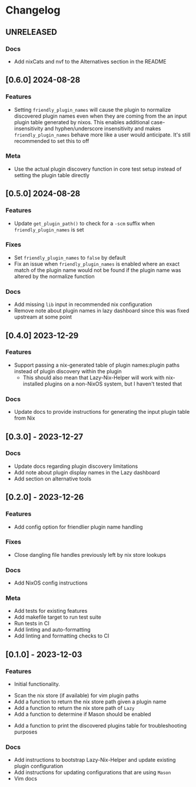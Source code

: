 # Changelog

## UNRELEASED

### Docs

- Add nixCats and nvf to the Alternatives section in the README

## [0.6.0] 2024-08-28

### Features

- Setting `friendly_plugin_names` will cause the plugin to normalize discovered plugin names even when they are coming from the an input plugin table generated by nixos. This enables additional case-insensitivity and hyphen/underscore insensitivity and makes `friendly_plugin_names` behave more like a user would anticipate. It's still recommended to set this to off

### Meta

- Use the actual plugin discovery function in core test setup instead of setting the plugin table directly

## [0.5.0] 2024-08-28

### Features

- Update `get_plugin_path()` to check for a `-scm` suffix when `friendly_plugin_names` is set

### Fixes

- Set `friendly_plugin_names` to `false` by default
- Fix an issue when `friendly_plugin_names` is enabled where an exact match of the plugin name would not be found if the plugin name was altered by the normalize function

### Docs

- Add missing `lib` input in recommended nix configuration
- Remove note about plugin names in lazy dashboard since this was fixed upstream at some point

## [0.4.0] 2023-12-29

### Features

- Support passing a nix-generated table of plugin names:plugin paths instead of plugin discovery within the plugin
  + This should also mean that Lazy-Nix-Helper will work with nix-installed plugins on a non-NixOS system, but I haven't tested that

### Docs

- Update docs to provide instructions for generating the input plugin table from Nix


## [0.3.0] - 2023-12-27

### Docs

- Update docs regarding plugin discovery limitations
- Add note about plugin display names in the Lazy dashboard
- Add section on alternative tools


## [0.2.0] - 2023-12-26

### Features

- Add config option for friendlier plugin name handling

### Fixes

- Close dangling file handles previously left by nix store lookups

### Docs

- Add NixOS config instructions

### Meta

- Add tests for existing features
- Add makefile target to run test suite
- Run tests in CI
- Add linting and auto-formatting
- Add linting and formatting checks to CI


## [0.1.0] - 2023-12-03

### Features

- Initial functionality. 
 + Scan the nix store (if available) for vim plugin paths
 + Add a function to return the nix store path given a plugin name
 + Add a function to return the nix store path of `Lazy`
 + Add a function to determine if Mason should be enabled
- Add a function to print the discovered plugins table for troubleshooting purposes

### Docs

- Add instructions to bootstrap Lazy-Nix-Helper and update existing plugin configuration
- Add instructions for updating configurations that are using `Mason`
- Vim docs
